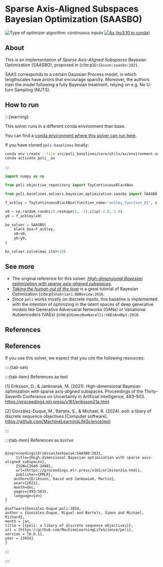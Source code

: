 # Sparse Axis-Aligned Subspaces Bayesian Optimization (SAASBO)

![Type of optimizer algorithm: continuous inputs](https://img.shields.io/badge/Type-continuous_inputs-red)
[![Ax (py3.10 in conda)](https://github.com/MachineLearningLifeScience/poli-baselines/actions/workflows/python-tox-testing-ax.yml/badge.svg)](https://github.com/MachineLearningLifeScience/poli-baselines/actions/workflows/python-tox-testing-ax.yml) 

## About


This is an implementation of _Sparse Axis-Aligned Subspaces_ Bayesian Optimization (SAASBO), proposed in {cite:p}`Eriksson:saasbo:2021`.

SAAS corresponds to a certain Gaussian Process model, in which lengthscales have priors that encourage sparcity. Moreover, the authors train the model following  a fully Bayesian treatment, relying on e.g. No U-turn Sampling (NUTS).

## How to run

:::{warning}

This solver runs in a different conda environment than base.

You can find a [conda environment where this solver can run here](https://github.com/MachineLearningLifeScience/poli-baselines/blob/fb7d3b6f48c58d05c114cab4ff45b8f5c02428c5/src/poli_baselines/core/utils/ax/environment.ax.yml#L1).

If you have cloned `poli-baselines` locally:

```bash
conda env create --file src/poli_baselines/core/utils/ax/environment.ax.yml
conda activate poli__ax
```

:::

```python
import numpy as np

from poli.objective_repository import ToyContinuousBlackBox

from poli_baselines.solvers.bayesian_optimization.saasbo import SAASBO

f_ackley = ToyContinuousBlackBox(function_name="ackley_function_01", n_dimensions=2)

x0 = np.random.randn(2).reshape(1, -1).clip(-2.0, 2.0)
y0 = f_ackley(x0)

bo_solver = SAASBO(
    black_box=f_ackley,
    x0=x0,
    y0=y0,
)

bo_solver.solve(max_iter=10)
```

## See more

- The original reference for this solver: [*High-dimensional Bayesian optimization with sparse axis-aligned subspaces*](https://proceedings.mlr.press/v161/eriksson21a/eriksson21a.pdf).
- [*Taking the human out of the loop*](https://www.cs.ox.ac.uk/people/nando.defreitas/publications/BayesOptLoop.pdf) is a great tutorial of Bayesian Optimization {cite:p}`Shahriari:BOReview:2016`.
- Since `poli` works mostly on discrete inputs, this baseline is implemented with the intention of optimizing in the latent spaces of deep generative models like Generative Adversarial Networks (GANs) or Variational Autoencoders (VAEs) {cite:p}`GomezBombarelli:VAEsAndOpt:2018`.

## References


## References

If you use this solver, we expect that you cite the following resources:

::::{tab-set}

:::{tab-item} References as text

[1] Eriksson, D., & Jankowiak, M. (2021). High-dimensional Bayesian optimization with sparse axis-aligned subspaces. Proceedings of the Thirty-Seventh Conference on Uncertainty in Artificial Intelligence, 493–503. https://proceedings.mlr.press/v161/eriksson21a.html


[2] González-Duque, M., Bartels, S., & Michael, R. (2024). poli: a libary of discrete sequence objectives [Computer software]. https://github.com/MachineLearningLifeScience/poli


:::

:::{tab-item} References as `BibTeX`

```

@inproceedings{ErikssonJankowiak:SAASBO:2021,
     title={High-dimensional Bayesian optimization with sparse axis-aligned subspaces},
     ISSN={2640-3498},
     url={https://proceedings.mlr.press/v161/eriksson21a.html},
     publisher={PMLR},
    author={Eriksson, David and Jankowiak, Martin},
    year={2021},
    month=dec,
    pages={493–503},
    language={en}
}

@software{Gonzalez-Duque:poli:2024,
author = {González-Duque, Miguel and Bartels, Simon and Michael, Richard},
month = jan,
title = {{poli: a libary of discrete sequence objectives}},
url = {https://github.com/MachineLearningLifeScience/poli},
version = {0.0.1},
year = {2024}
}

```

:::

::::

